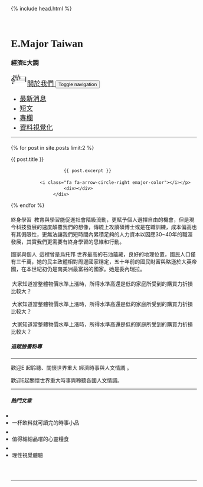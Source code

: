 ---
---

<!DOCTYPE html>
<html>

{% include head.html %}

<body style="margin-left:74px;margin-right:74px;"><div id="fb-root"></div>
<script>(function(d, s, id) {
  var js, fjs = d.getElementsByTagName(s)[0];
  if (d.getElementById(id)) return;
  js = d.createElement(s); js.id = id;
  js.src = 'https://connect.facebook.net/en_US/sdk.js#xfbml=1&version=v2.12&appId=303267233445511&autoLogAppEvents=1';
  fjs.parentNode.insertBefore(js, fjs);
}(document, 'script', 'facebook-jssdk'));</script>
    <div class="container" style="padding-top:18px;">
        <h1 class="emajor-title" style="font-family:'Meie Script', cursive;">E.Major Taiwan</h1>
        <h3 class="emajor-title">經濟E大調 </h3>
        <nav class="navbar navbar-light navbar-expand-md" style="padding-bottom:0px;">
            <div class="container-fluid"><a class="navbar-brand" href="aboutus.html" style="font-size:18px;"><img src="assets/img/e-major.png" style="width:41px;height:36px;margin-right:3px;">關於我們 </a><button class="navbar-toggler" data-toggle="collapse" data-target="#navcol-1"><span class="sr-only">Toggle navigation</span><span class="navbar-toggler-icon"></span></button>
                <div
                    class="collapse navbar-collapse" id="navcol-1" style="margin-right:84px;">
                    <ul class="nav navbar-nav align-content-center mx-auto align-items-md-center align-items-lg-center align-items-xl-center">
                        <li class="nav-item" role="presentation"><a class="nav-link active" href="index.html" style="font-size:18px;width:135px;color:rgba(0,0,0,0.9);">最新消息 <i class="fa fa-feed" style="color:rgb(255,71,59);"></i></a></li>
                        <li class="nav-item" role="presentation" style="width:98px;"><a class="nav-link" href="shortarticlelist.html" style="font-size:18px;width:91px;">短文 <i class="fa fa-glass" style="color:rgb(255,212,59);"></i> </a></li>
                        <li class="nav-item" role="presentation"><a class="nav-link" href="columnlist.html" style="font-size:18px;width:94px;">專欄 <i class="fa fa-comment-o" style="color:rgb(42,120,23);"></i> </a></li>
                        <li class="nav-item" role="presentation"><a class="nav-link" href="datavislist.html" style="font-size:18px;width:140px;">資料視覺化 <i class="fa fa-bar-chart-o" style="color:rgb(66,23,120);"></i> </a></li>
                    </ul>
            </div>
    </div>
    </nav>
    </div>
    <div class="container">
        <hr style="padding-right:19px;margin-top:0px;">
    </div>
    <div>
        <div class="container">
            <div class="row">
                <div class="col-sm-3">
                    <h4 class="text-center card-title"> <i class="fa fa-glass" style="color:rgb(255,212,59);"></i></h4>
{% for post in site.posts limit:2 %}
                    <div class="card-block emajor-card">
                        <p class="card-text news-color"><span class="short-title">{{ post.title }}<i class="fa fa-angle-double-right" style="margin-left:3px;"></i>
                        </span>

                        {{ post.excerpt }}

               <i class="fa fa-arrow-circle-right emajor-color"></i></p>
                        <div></div>
                    </div>
{% endfor %}
                </div>
                <div class="col-sm-3">
                    <h4 class="text-center card-title"> <i class="fa fa-comment-o" style="color:rgb(42,120,23);"></i></h4>
                    <div class="card-block emajor-card">
                        <p class="card-text"><span class="short-title">終身學習<i class="fa fa-angle-double-right" style="margin-left:3px;"></i> </span>教育與學習能促進社會階級流動，更賦予個人選擇自由的機會，但是現今科技發展的速度顛覆我們的想像，傳統上攻讀碩博士或是在職訓練，成本偏高也有其侷限性，更無法讓我們短時間內累積足夠的人力資本以因應30~40年的職涯發展，其實我們更需要有終身學習的思維和行動。
                            <i
                                class="fa fa-arrow-circle-right emajor-color"></i>
                        </p>
                    </div>
                    <div class="card-block emajor-card">
                        <p class="card-text"><span class="short-title">國家與個人<i class="fa fa-angle-double-right" style="margin-left:3px;"></i> </span>這裡曾是烏托邦 世界最高的石油蘊藏，良好的地理位置，國民人口僅有三千萬，她的民主政體相對周邊國家穩定，五十年前的國民財富與略遜於大英帝國，在本世紀初仍是南美洲最富裕的國家。她是委內瑞拉。 <i class="fa fa-arrow-circle-right emajor-color"></i></p>
                    </div>
                </div>
                <div class="col-sm-3">
                    <h4 class="text-center card-title"> <i class="fa fa-bar-chart-o" style="color:rgb(66,23,120);"></i></h4>
                    <div class="card-block emajor-card">
                        <p class="card-text"><i class="fa fa-quora" style="margin-right:3px;font-size:18px;"></i>大家知道當整體物價水準上漲時，所得水準高還是低的家庭所受到的購買力折損比較大？<i class="fa fa-arrow-circle-right emajor-color"></i> </p>
                    </div>
                    <div class="card-block emajor-card">
                        <p class="card-text"><i class="fa fa-quora" style="margin-right:3px;font-size:18px;"></i>大家知道當整體物價水準上漲時，所得水準高還是低的家庭所受到的購買力折損比較大？ <i class="fa fa-arrow-circle-right emajor-color"></i></p>
                    </div>
                    <div class="card-block emajor-card">
                        <p class="card-text"><i class="fa fa-quora" style="margin-right:3px;font-size:18px;"></i>大家知道當整體物價水準上漲時，所得水準高還是低的家庭所受到的購買力折損比較大？<i class="fa fa-arrow-circle-right emajor-color"></i> </p>
                    </div>
                </div>
                <div class="col-sm-3" style="height:375px;">
                    <h5>追蹤臉書粉專 </h5><div class="fb-page" data-href="https://www.facebook.com/Emajortaiwanforu/" data-small-header="false" data-adapt-container-width="true" data-hide-cover="true" data-show-facepile="true"><blockquote cite="https://www.facebook.com/Emajortaiwanforu/" class="fb-xfbml-parse-ignore"><a href="https://www.facebook.com/Emajortaiwanforu/"></a></blockquote></div>
                    <div>
                        <hr>
                    </div>
                    <div>
                        <p class="d-none">歡迎<span class="emajor-color">E </span>起聆聽、關懷世界重<span class="emajor-color">大 </span>經濟時事與人文情<span class="emajor-color">調 </span>。 </p>
                        <p>歡迎E起關懷世界重大時事與聆聽各國人文情調。 </p>
                    </div>
                    <div>
                        <hr>
                    </div>
                    <h5>熱門文章 </h5>
                    <div class="invisible">
                        <ul class="no-icon-list" style="padding-left:3px;">
                            <li><i class="fa fa-glass" style="color:rgb(255,212,59);"></i></li>
                            <li style="padding-bottom:7px;">一杯飲料就可讀完的時事小品</li>
                            <li><i class="fa fa-comment-o" style="color:rgb(42,120,23);"></i></li>
                            <li style="padding-bottom:7px;">值得細細品嚐的心靈糧食 </li>
                            <li><i class="fa fa-bar-chart-o" style="color:rgb(66,23,120);"></i></li>
                            <li>理性視覺體驗 </li>
                        </ul>
                        <p> </p>
                    </div>
                </div>
            </div>
        </div>
    </div><script>
document.getElementById('shareBtn').onclick = function() {
  FB.ui({
    method: 'share',
    display: 'popup',
    href: 'https://developers.facebook.com/docs/',
  }, function(response){});
}
</script>
    <div class="container">
        <hr style="padding-right:19px;margin-top:0px;">
    </div>
    <script src="assets/js/jquery.min.js"></script>
    <script src="assets/bootstrap/js/bootstrap.min.js"></script>
</body>

</html>
